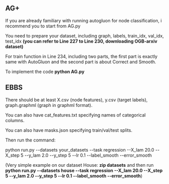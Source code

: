 ## AG+ ##
If you are already familiary with running autogluon for node classification, i recommend you to start from AG.py

You need to prepare your dataset, including  graph, labels, train_idx, val_idx, test_idx **(you can refer to Line 227 to Line 230, downloading OGB-arxiv dataset)**

For train function in Line 234, including two parts, the first part is exactly same with AutoGluon and the second part is about Correct and Smooth. 

To implement the code  **python AG.py**





## EBBS ##


There should be at least X.csv (node features), y.csv (target labels), graph.graphml (graph in graphml format).

You can also have cat_features.txt specifying names of categorical columns.

You can also have masks.json specifying train/val/test splits.

Then run the command:

python run.py   --datasets  your_datasets   --task regression   --X_lam 20.0 --X_step 5  --y_lam 2.0 --y_step 5  --lr 0.1    --label_smooth  --error_smooth


(Very simple example on our dataset House: **zip datasets** and then run **python run.py   --datasets  house   --task regression   --X_lam 20.0 --X_step 5  --y_lam 2.0 --y_step 5  --lr 0.1    --label_smooth  --error_smooth**)





